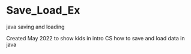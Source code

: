 # Save_Load_Ex
java saving and loading

Created May 2022 to show kids in intro CS how to save and load data in java
